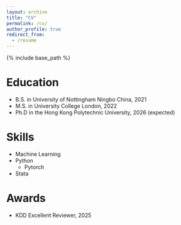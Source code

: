 ```yaml
---
layout: archive
title: "CV"
permalink: /cv/
author_profile: true
redirect_from:
  - /resume
---
```


{% include base_path %}

Education
======
* B.S. in University of Nottingham Ningbo China, 2021
* M.S. in University College London, 2022
* Ph.D in the Hong Kong Polytechnic University, 2026 (expected)
  
Skills
======
* Machine Learning
* Python
  * Pytorch
* Stata

Awards
======
* KDD Excellent Reviewer, 2025


<!--
Publications
======
  <ul>{% for post in site.publications %}
    {% include archive-single-cv.html %}
  {% endfor %}</ul>
-->

